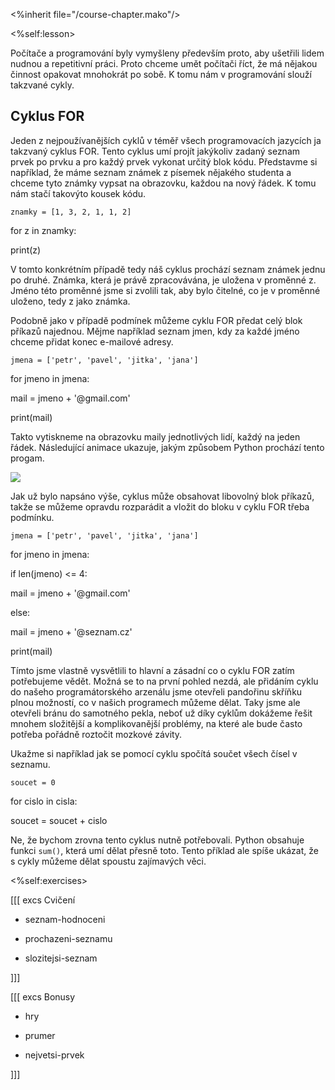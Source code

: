 <%inherit file="/course-chapter.mako"/>

<%self:lesson>

Počítače a programování byly vymyšleny především proto, aby ušetřili lidem
nudnou a repetitivní práci. Proto chceme umět počítači říct, že má nějakou
činnost opakovat mnohokrát po sobě. K tomu nám v programování slouží takzvané
cykly.

## Cyklus FOR

Jeden z nejpoužívanějších cyklů v téměř všech programovacích jazycích ja
takzvaný cyklus FOR. Tento cyklus umí projít jakýkoliv zadaný seznam prvek po
prvku a pro každý prvek vykonat určitý blok kódu. Představme si například, že
máme seznam známek z písemek nějakého studenta a chceme tyto známky vypsat na
obrazovku, každou na nový řádek. K tomu nám stačí takovýto kousek kódu.


    znamky = [1, 3, 2, 1, 1, 2]

for z in znamky:

print(z)

V tomto konkrétním případě tedy náš cyklus prochází seznam známek jednu po
druhé. Známka, která je právě zpracovávána, je uložena v proměnné z. Jméno
této proměnné jsme si zvolili tak, aby bylo čitelné, co je v proměnné uloženo,
tedy z jako známka.

Podobně jako v případě podmínek můžeme cyklu FOR předat celý blok příkazů
najednou. Mějme například seznam jmen, kdy za každé jméno chceme přidat konec
e-mailové adresy.


    jmena = ['petr', 'pavel', 'jitka', 'jana']

for jmeno in jmena:

mail = jmeno + '@gmail.com'

print(mail)

Takto vytiskneme na obrazovku maily jednotlivých lidí, každý na jeden řádek.
Následující animace ukazuje, jakým způsobem Python prochází tento progam.

![](/img/intro-to-progr/for-cycle.gif)

Jak už bylo napsáno výše, cyklus může obsahovat libovolný blok příkazů, takže
se můžeme opravdu rozparádit a vložit do bloku v cyklu FOR třeba podmínku.


    jmena = ['petr', 'pavel', 'jitka', 'jana']

for jmeno in jmena:

if len(jmeno) <= 4:

mail = jmeno + '@gmail.com'

else:

mail = jmeno + '@seznam.cz'

print(mail)

Tímto jsme vlastně vysvětlili to hlavní a zásadní co o cyklu FOR zatím
potřebujeme vědět. Možná se to na první pohled nezdá, ale přidáním cyklu do
našeho programátorského arzenálu jsme otevřeli pandořinu skříňku plnou
možností, co v našich programech můžeme dělat. Taky jsme ale otevřeli bránu do
samotného pekla, neboť už díky cyklům dokážeme řešit mnohem složitější a
komplikovanější problémy, na které ale bude často potřeba pořádně roztočit
mozkové závity.

Ukažme si například jak se pomocí cyklu spočítá součet všech čísel v seznamu.


    soucet = 0

for cislo in cisla:

soucet = soucet + cislo

Ne, že bychom zrovna tento cyklus nutně potřebovali. Python obsahuje funkci
`sum()`, která umí dělat přesně toto. Tento příklad ale spíše ukázat, že s
cykly můžeme dělat spoustu zajímavých věci.

<%self:exercises>

[[[ excs Cvičení

- seznam-hodnoceni

- prochazeni-seznamu

- slozitejsi-seznam

]]]

[[[ excs Bonusy

- hry

- prumer

- nejvetsi-prvek

]]]

